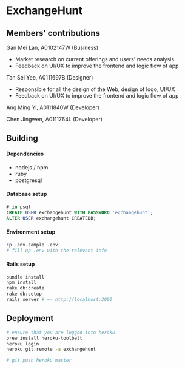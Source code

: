 # ExchangeHunt

## Members' contributions
Gan Mei Lan, A0102147W (Business)
- Market research on current offerings and users' needs analysis 
- Feedback on UI/UX to improve the frontend and logic flow of app

Tan Sei Yee, A0111697B (Designer)
- Responsible for all the design of the Web, design of logo, UI/UX
- Feedback on UI/UX to improve the frontend and logic flow of app

Ang Ming Yi, A0111840W (Developer)

Chen Jingwen, A0111764L (Developer)

## Building

#### Dependencies

- nodejs / npm
- ruby
- postgresql

#### Database setup

```sql
# in psql
CREATE USER exchangehunt WITH PASSWORD 'exchangehunt'; 
ALTER USER exchangehunt CREATEDB;
```

#### Environment setup

```sh
cp .env.sample .env
# fill up .env with the relevant info
```

#### Rails setup 

```sh
bundle install
npm install
rake db:create
rake db:setup
rails server # => http://localhost:3000
```

## Deployment

```sh
# ensure that you are logged into heroku 
brew install heroku-toolbelt
heroku login
heroku git:remote -a exchangehunt

# git push heroku master
```
